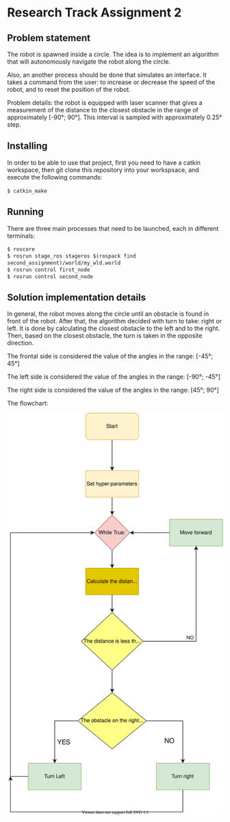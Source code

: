 # Research Track Assignment 2

## Problem statement
The robot is spawned inside a circle. The idea is to implement an algorithm that will autonomously navigate the robot along the circle.

Also, an another process should be done that simulates an interface. It takes a command from the user: to increase or decrease the speed of the robot, and to reset the position of the robot.

Problem details: the robot is equipped with laser scanner that gives a measurement of the distance to the closest obstacle in the range of approximately [-90°; 90°]. This interval is sampled with approximately 0.25° step. 

## Installing 
In order to be able to use that project, first you need to have a catkin workspace, then git clone this repository into your workspsace, and execute the following commands:

`
$ catkin_make
`

## Running 
There are three main processes that need to be launched, each in different terminals:
```
$ roscore
$ rosrun stage_ros stageros $(rospack find second_assignment)/world/my_wld.world
$ rosrun control first_node 
$ rosrun control second_node
```

## Solution implementation details

In general, the robot moves along the circle until an obstacle is found in front of the robot. After that, the algorithm decided with turn to take: right or left.
It is done by calculating the closest obstacle to the left and to the right. Then, based on the closest obstacle, the turn is taken in the opposite direction.

The frontal side is considered the value of the angles in the range: [-45°; 45°]

The left side is considered the value of the angles in the range: [-90°; -45°]

The right side is considered the value of the angles in the range: [45°; 90°]

The flowchart: 

![text](https://github.com/fenixkz/rt_assigment2/blob/master/images/Graph.svg)
